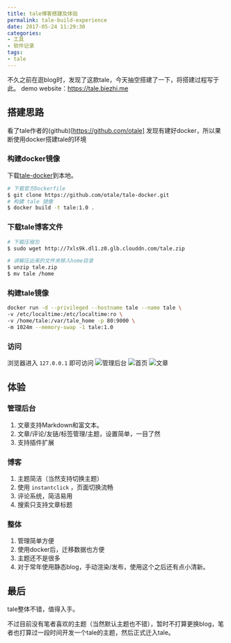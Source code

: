 ```yaml
---
title: tale博客搭建及体验
permalink: tale-build-experience
date: 2017-05-24 11:29:30
categories:
- 工具
- 软件记录
tags:
- tale
---
```

不久之前在逛blog时，发现了这款tale，今天抽空搭建了一下，将搭建过程写于此。
demo website：https://tale.biezhi.me

## 搭建思路
看了tale作者的(github)[https://github.com/otale] 发现有建好docker，所以果断使用docker搭建tale的环境

### 构建docker镜像
下载[tale-docker](https://github.com/otale/tale-docker)到本地。
```bash
# 下载官方Dockerfile
$ git clone https://github.com/otale/tale-docker.git
# 构建 tale 镜像
$ docker build -t tale:1.0 .
```

### 下载tale博客文件
```bash
# 下载压缩包
$ sudo wget http://7xls9k.dl1.z0.glb.clouddn.com/tale.zip

# 讲解压出来的文件夹移入home目录
$ unzip tale.zip
$ mv tale /home
```

### 构建tale镜像
```bash
docker run -d --privileged --hostname tale --name tale \
-v /etc/localtime:/etc/localtime:ro \
-v /home/tale:/var/tale_home -p 80:9000 \
-m 1024m --memory-swap -1 tale:1.0
```

### 访问
浏览器进入 `127.0.0.1` 即可访问
![管理后台](http://img.xiangzhangshugongyi.com/FtwT7OgspZR3YjpJhH5VSuUmnLjP.png)
![首页](http://img.xiangzhangshugongyi.com/FnFBhuwvQ4atG2F2ahdj5PSFF3eL.png)
![文章](http://img.xiangzhangshugongyi.com/Fg1891hUmEATDbFDBgdBsncb4U1U.png)

## 体验
### 管理后台
1. 文章支持Markdown和富文本。
2. 文章/评论/友链/标签管理/主题，设置简单，一目了然
3. 支持插件扩展

### 博客
1. 主题简洁（当然支持切换主题）
2. 使用 `instantclick` ，页面切换流畅
3. 评论系统，简洁易用
4. 搜索只支持文章标题

### 整体
1. 管理简单方便
2. 使用docker后，迁移数据也方便
3. 主题还不是很多
4. 对于常年使用静态blog，手动渲染/发布，使用这个之后还有点小清新。

## 最后
tale整体不错，值得入手。

不过目前没有笔者喜欢的主题（当然默认主题也不错），暂时不打算更换blog，笔者也打算过一段时间开发一个tale的主题，然后正式迁入tale。
